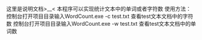 这里是说明文档>__<
本程序可以实现统计文本中的单词或者字符数
使用方法：
 控制台打开项目目录输入WordCount.exe -c test.txt 查看test文本文档中的字符数
 控制台打开项目目录输入WordCount.exe -w test.txt 查看test文本文档中的单词数
